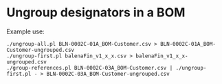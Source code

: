 # Ungroup designators in a BOM

Example use:

```
./ungroup-all.pl BLN-0002C-01A_BOM-Customer.csv > BLN-0002C-01A_BOM-Customer-ungrouped.csv
./ungroup-first.pl balenaFin_v1_x_x.csv > balenaFin_v1_x_x-ungrouped.csv
./group-references.pl BLN-0002C-03A_BOM-Customer.csv | ./ungroup-first.pl - > BLN-0002C-03A_BOM-Customer-ungrouped.csv
```
